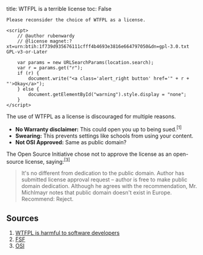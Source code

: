 title: WTFPL is a terrible license
toc: False

<div id="warning" class="alert alert-warning">
	<span class="icon_message"></span>

	Please reconsider the choice of WTFPL as a license.

	<script>
		// @author rubenwardy
		// @license magnet:?xt=urn:btih:1f739d935676111cfff4b4693e3816e664797050&dn=gpl-3.0.txt GPL-v3-or-Later

		var params = new URLSearchParams(location.search);
		var r = params.get("r");
		if (r) {
			document.write("<a class='alert_right button' href='" + r + "'>Okay</a>");
		} else {
			document.getElementById("warning").style.display = "none";
        }
	</script>
</div>

The use of WTFPL as a license is discouraged for multiple reasons.

* **No Warranty disclaimer:** This could open you up to being sued.<sup>[1]</sup>
* **Swearing:** This prevents settings like schools from using your content.
* **Not OSI Approved:** Same as public domain?

The Open Source Initiative chose not to approve the license as an open-source
license, saying:<sup>[3]</sup>

> It's no different from dedication to the public domain.
> Author has submitted license approval request – author is free to make public domain dedication.
> Although he agrees with the recommendation, Mr. Michlmayr notes that public domain doesn't exist in Europe. Recommend: Reject.

## Sources

1. [WTFPL is harmful to software developers](https://cubicspot.blogspot.com/2017/04/wtfpl-is-harmful-to-software-developers.html)
2. [FSF](https://www.gnu.org/licenses/license-list.en.html)
3. [OSI](https://opensource.org/minutes20090304)
